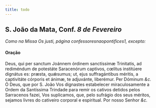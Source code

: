 ```yaml
---
title: todo
---
```

<h2 class="text-center">S. João da Mata, Conf. <em>8 de Fevereiro</em></h2>

<em>Como na Missa Os justi, página confessoresnaopontifices1, excepto:</em>

<h4 class="text-center">Oração</h4>
<div class="container-fluid">
<div class="row">
<div class="dropcap text-justify">
Deus, qui per sanctum Joánnem órdinem sanctíssimæ Trinitatis, ad rediméndum de potestáte Saracenórum captívos, cœlitus institúere dignátus es: præsta, quǽsumus; ut, ejus suffragántibus méritis, a captivitáte córporis et ánimæ, te adjuvánte, liberémur. Per Dóminum <em>&c.</em>
</div>
<div class="dropcap text-justify">
Ó Deus, que por S. João Vos dignastes estabelecer miraculosamente a Ordem da Santíssima Trindade para remir os cativos detidos pelos Sarracenos fazei, Vos suplicamos, que, pelo sufrágio dos seus méritos, sejamos livres do cativeiro corporal e espiritual. Por nosso Senhor <em>&c.</em>
</div>
</div>
</div>